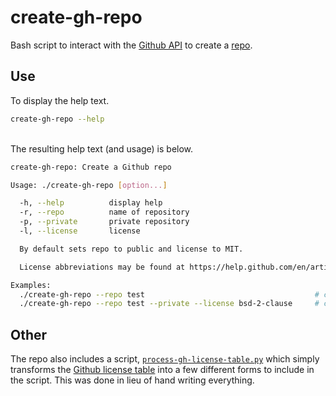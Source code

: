 # create-gh-repo

Bash script to interact with the [Github API](https://developer.github.com/v3/) to create a [repo](https://developer.github.com/v3/repos/).

## Use

To display the help text.

```bash
create-gh-repo --help
```

<br/>
The resulting help text (and usage) is below.

```bash
create-gh-repo: Create a Github repo

Usage: ./create-gh-repo [option...]

  -h, --help          display help
  -r, --repo          name of repository
  -p, --private       private repository
  -l, --license       license

  By default sets repo to public and license to MIT.

  License abbreviations may be found at https://help.github.com/en/articles/licensing-a-repository#searching-github-by-license-type

Examples:
  ./create-gh-repo --repo test                                      # create a repository named 'test', set it to be public (default), with mit license (default)
  ./create-gh-repo --repo test --private --license bsd-2-clause     # create a repository named 'test', set it to be private, with bsd license
```

## Other

The repo also includes a script, [`process-gh-license-table.py`](https://github.com/curtisalexander/create-gh-repo/blob/master/utility/process-gh-license-table.py) which simply transforms the [Github license table](https://help.github.com/en/articles/licensing-a-repository#searching-github-by-license-type) into a few different forms to include in the script. This was done in lieu of hand writing everything.

